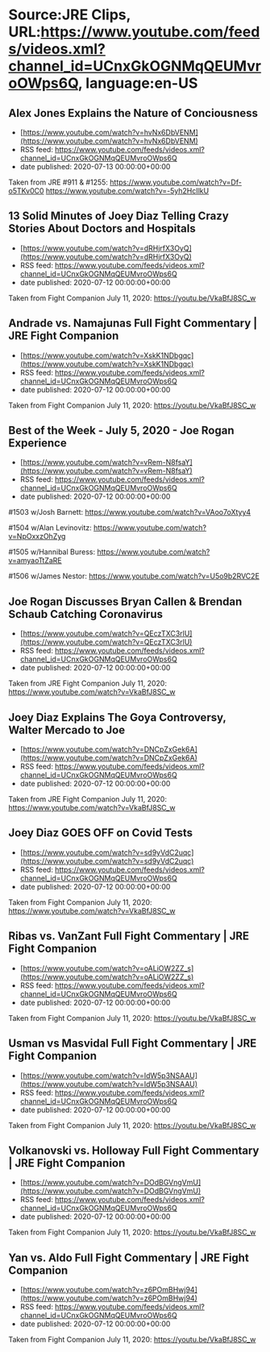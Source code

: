 # Source:JRE Clips, URL:https://www.youtube.com/feeds/videos.xml?channel_id=UCnxGkOGNMqQEUMvroOWps6Q, language:en-US

## Alex Jones Explains the Nature of Conciousness
 - [https://www.youtube.com/watch?v=hvNx6DbVENM](https://www.youtube.com/watch?v=hvNx6DbVENM)
 - RSS feed: https://www.youtube.com/feeds/videos.xml?channel_id=UCnxGkOGNMqQEUMvroOWps6Q
 - date published: 2020-07-13 00:00:00+00:00

Taken from JRE #911 & #1255:
https://www.youtube.com/watch?v=Df-o5TKv0C0
https://www.youtube.com/watch?v=-5yh2HcIlkU

## 13 Solid Minutes of Joey Diaz Telling Crazy Stories About Doctors and Hospitals
 - [https://www.youtube.com/watch?v=dRHjrfX3OyQ](https://www.youtube.com/watch?v=dRHjrfX3OyQ)
 - RSS feed: https://www.youtube.com/feeds/videos.xml?channel_id=UCnxGkOGNMqQEUMvroOWps6Q
 - date published: 2020-07-12 00:00:00+00:00

Taken from Fight Companion July 11, 2020: https://youtu.be/VkaBfJ8SC_w

## Andrade vs. Namajunas Full Fight Commentary | JRE Fight Companion
 - [https://www.youtube.com/watch?v=XskK1NDbgqc](https://www.youtube.com/watch?v=XskK1NDbgqc)
 - RSS feed: https://www.youtube.com/feeds/videos.xml?channel_id=UCnxGkOGNMqQEUMvroOWps6Q
 - date published: 2020-07-12 00:00:00+00:00

Taken from Fight Companion July 11, 2020: https://youtu.be/VkaBfJ8SC_w

## Best of the Week - July 5, 2020 - Joe Rogan Experience
 - [https://www.youtube.com/watch?v=vRem-N8fsaY](https://www.youtube.com/watch?v=vRem-N8fsaY)
 - RSS feed: https://www.youtube.com/feeds/videos.xml?channel_id=UCnxGkOGNMqQEUMvroOWps6Q
 - date published: 2020-07-12 00:00:00+00:00

#1503 w/Josh Barnett:
https://www.youtube.com/watch?v=VAoo7oXtyy4

#1504 w/Alan Levinovitz:
https://www.youtube.com/watch?v=NpOxxzOhZyg

#1505 w/Hannibal Buress:
https://www.youtube.com/watch?v=amyaoTtZaRE

#1506 w/James Nestor:
https://www.youtube.com/watch?v=U5o9b2RVC2E

## Joe Rogan Discusses Bryan Callen & Brendan Schaub Catching Coronavirus
 - [https://www.youtube.com/watch?v=QEczTXC3rlU](https://www.youtube.com/watch?v=QEczTXC3rlU)
 - RSS feed: https://www.youtube.com/feeds/videos.xml?channel_id=UCnxGkOGNMqQEUMvroOWps6Q
 - date published: 2020-07-12 00:00:00+00:00

Taken from JRE Fight Companion July 11, 2020:
https://www.youtube.com/watch?v=VkaBfJ8SC_w

## Joey Diaz Explains The Goya Controversy, Walter Mercado to Joe
 - [https://www.youtube.com/watch?v=DNCpZxGek6A](https://www.youtube.com/watch?v=DNCpZxGek6A)
 - RSS feed: https://www.youtube.com/feeds/videos.xml?channel_id=UCnxGkOGNMqQEUMvroOWps6Q
 - date published: 2020-07-12 00:00:00+00:00

Taken from JRE Fight Companion July 11, 2020:
https://www.youtube.com/watch?v=VkaBfJ8SC_w

## Joey Diaz GOES OFF on Covid Tests
 - [https://www.youtube.com/watch?v=sd9yVdC2uqc](https://www.youtube.com/watch?v=sd9yVdC2uqc)
 - RSS feed: https://www.youtube.com/feeds/videos.xml?channel_id=UCnxGkOGNMqQEUMvroOWps6Q
 - date published: 2020-07-12 00:00:00+00:00

Taken from Fight Companion July 11, 2020:
https://www.youtube.com/watch?v=VkaBfJ8SC_w

## Ribas vs. VanZant Full Fight Commentary | JRE Fight Companion
 - [https://www.youtube.com/watch?v=oALiOW2ZZ_s](https://www.youtube.com/watch?v=oALiOW2ZZ_s)
 - RSS feed: https://www.youtube.com/feeds/videos.xml?channel_id=UCnxGkOGNMqQEUMvroOWps6Q
 - date published: 2020-07-12 00:00:00+00:00

Taken from Fight Companion July 11, 2020: https://youtu.be/VkaBfJ8SC_w

## Usman vs Masvidal Full Fight Commentary | JRE Fight Companion
 - [https://www.youtube.com/watch?v=IdW5p3NSAAU](https://www.youtube.com/watch?v=IdW5p3NSAAU)
 - RSS feed: https://www.youtube.com/feeds/videos.xml?channel_id=UCnxGkOGNMqQEUMvroOWps6Q
 - date published: 2020-07-12 00:00:00+00:00

Taken from Fight Companion July 11, 2020: https://youtu.be/VkaBfJ8SC_w

## Volkanovski vs. Holloway Full Fight Commentary | JRE Fight Companion
 - [https://www.youtube.com/watch?v=DOdBGVngVmU](https://www.youtube.com/watch?v=DOdBGVngVmU)
 - RSS feed: https://www.youtube.com/feeds/videos.xml?channel_id=UCnxGkOGNMqQEUMvroOWps6Q
 - date published: 2020-07-12 00:00:00+00:00

Taken from Fight Companion July 11, 2020: https://youtu.be/VkaBfJ8SC_w

## Yan vs. Aldo Full Fight Commentary | JRE Fight Companion
 - [https://www.youtube.com/watch?v=z6POmBHwj94](https://www.youtube.com/watch?v=z6POmBHwj94)
 - RSS feed: https://www.youtube.com/feeds/videos.xml?channel_id=UCnxGkOGNMqQEUMvroOWps6Q
 - date published: 2020-07-12 00:00:00+00:00

Taken from Fight Companion July 11, 2020: https://youtu.be/VkaBfJ8SC_w


